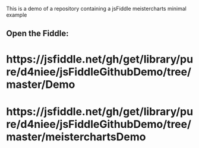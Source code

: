 This is a demo of a repository containing a jsFiddle meistercharts minimal example

## Open the Fiddle:
<h1>https://jsfiddle.net/gh/get/library/pure/d4niee/jsFiddleGithubDemo/tree/master/Demo</h1>

<h1>https://jsfiddle.net/gh/get/library/pure/d4niee/jsFiddleGithubDemo/tree/master/meisterchartsDemo</h1>
